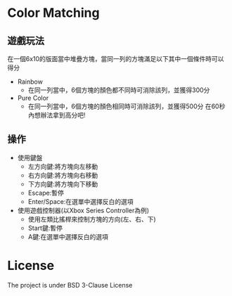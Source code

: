 # Color Matching
## 遊戲玩法
在一個6x10的版面當中堆疊方塊，當同一列的方塊滿足以下其中一個條件時可以得分
* Rainbow
    * 在同一列當中，6個方塊的顏色都不同時可消除該列，並獲得300分
* Pure Color 
    * 在同一列當中，6個方塊的顏色相同時可消除該列，並獲得500分
在60秒內想辦法拿到高分吧!
## 操作
* 使用鍵盤
    * 左方向鍵:將方塊向左移動
    * 右方向鍵:將方塊向右移動
    * 下方向鍵:將方塊向下移動
    * Escape:暫停
    * Enter/Space:在選單中選擇反白的選項
* 使用遊戲控制器(以Xbox Series Controller為例)
    * 使用左類比搖桿來控制方塊的方向(左、右、下)
    * Start鍵:暫停
    * A鍵:在選單中選擇反白的選項
# License
The project is under BSD 3-Clause License